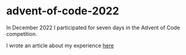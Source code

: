 # advent-of-code-2022
In December 2022 I participated for seven days in the Advent of Code competition.

I wrote an article about my experience [here](https://aloneinthesea.com/coder-talks/2023/01/advent)
